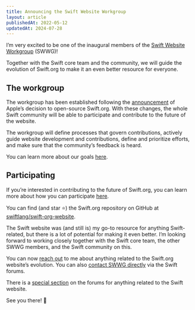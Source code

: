 ```yaml
---
title: Announcing the Swift Website Workgroup
layout: article
publishedAt: 2022-05-12
updatedAt: 2024-07-28
---
```


I’m very excited to be one of the inaugural members of the [Swift Website Workgroup](https://forums.swift.org/t/swift-website-work-group/57273) (SWWG)!

Together with the Swift core team and the community, we will guide the evolution of Swift.org to make it an even better resource for everyone.

## The workgroup

The workgroup has been established following the [announcement](https://www.swift.org/blog/website-open-source/) of Apple’s decision to open-source Swift.org. With these changes, the whole Swift community will be able to participate and contribute to the future of the website.

The workgroup will define processes that govern contributions, actively guide website development and contributions, define and prioritize efforts, and make sure that the community’s feedback is heard.

You can learn more about our goals [here](https://www.swift.org/website-workgroup/).

## Participating

If you’re interested in contributing to the future of Swift.org, you can learn more about how you can participate [here](https://www.swift.org/website/).

You can find (and star ⭐️) the Swift.org repository on GitHub at [swiftlang/swift-org-website](https://github.com/swiftlang/swift-org-website/).

The Swift website was (and still is) my go-to resource for anything Swift-related, but there is a lot of potential for making it even better. I’m looking forward to working closely together with the Swift core team, the other SWWG members, and the Swift community on this.

You can now [reach out](mailto:hi@alexandersandberg.com) to me about anything related to the Swift.org website’s evolution. You can also [contact SWWG directly](https://forums.swift.org/new-message?groupname=swift-website-workgroup) via the Swift forums.

There is a [special section](https://forums.swift.org/c/swift-website/84) on the forums for anything related to the Swift website.

See you there! 🙂
